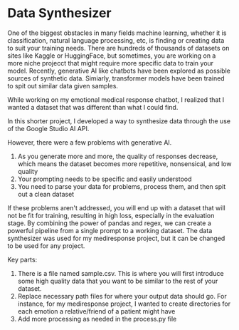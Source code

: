 # Data Synthesizer

One of the biggest obstacles in many fields machine learning, whether it is classification, natural language processing, etc, is finding or creating data to suit your training needs. 
There are hundreds of thousands of datasets on sites like Kaggle or HuggingFace, but sometimes, you are working on a more niche projecct that might require more specific data to train your model.
Recently, generative AI like chatbots have been explored as possible sources of synthetic data. Simiarly, transformer models have been trained to spit out similar data given samples. 


While working on my emotional medical response chatbot, I realized that I wanted a dataset that was different than what I could find. 


In this shorter project, I developed a way to synthesize data through the use of the Google Studio AI API. 


However, there were a few problems with generative AI.
1. As you generate more and more, the quality of responses decrease, which means the dataset becomes more repetitive, nonsensical, and low quality
2. Your prompting needs to be specific and easily understood
3. You need to parse your data for problems, process them, and then spit out a clean dataset


If these problems aren't addressed, you will end up with a dataset that will not be fit for training, resulting in high loss, especially in the evaluation stage.
By combining the power of pandas and regex, we can create a powerful pipeline from a single prompt to a working dataset.
The data synthesizer was used for my mediresponse project, but it can be changed to be used for any project.


Key parts:
1. There is a file named sample.csv. This is where you will first introduce some high quality data that you want to be similar to the rest of your dataset.
2. Replace necessary path files for where your output data should go. For instance, for my mediresponse project, I wanted to create directories for each emotion a relative/friend of a patient might have
3. Add more processing as needed in the process.py file
